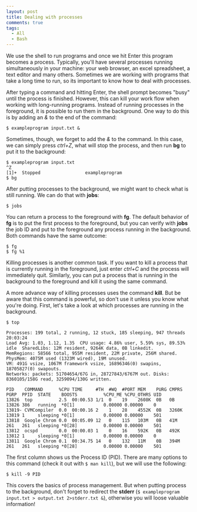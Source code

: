 ```yaml
---
layout: post
title: Dealing with processes
comments: true
tags:
  - All
  - Bash
---
```


We use the shell to run programs and once we hit Enter this program becomes a process. Typically, you'll have several processes running simultaneously in your machine: your web browser, an excel spreadsheet, a text editor and many others. Sometimes we are working with programs that take a long time to run, so its important to know how to deal with processes.

After typing a command and hitting Enter, the shell prompt becomes "busy" until the process is finished. However, this can kill your work flow when working with long-running programs. Instead of running processes in the foreground, it is possible to run them in the background. One way to do this is by adding an _&_ to the end of the command:

```
$ exampleprogram input.txt &
```

Sometimes, though, we forget to add the _&_ to the command. In this case, we can simply press *ctrl+Z*, what will stop the process, and then run **bg** to put it to the background:

```
$ exampleprogram input.txt
^Z
[1]+  Stopped                 exampleprogram
$ bg
```

After putting processes to the background, we might want to check what is still running. We can do that with **jobs**:

```
$ jobs
```

You can return a process to the foreground with **fg**. The default behavior of **fg** is to put the first process to the foreground, but you can verify with **jobs** the job ID and put to the foreground any process running in the background. Both commands have the same outcome:

```
$ fg
$ fg %1
```

Killing processes is another common task. If you want to kill a process that is currently running in the foreground, just enter *ctrl+C* and the process will immediately quit. Similarly, you can put a process that is running in the background to the foreground and kill it using the same command.


A more advance way of killing processes uses the command **kill**. But be aware that this command is powerful, so don't use it unless you know what you're doing. First, let's take a look at which processes are running in the background.

```
$ top
```

```
Processes: 199 total, 2 running, 12 stuck, 185 sleeping, 947 threads                                                     20:03:24
Load Avg: 1.03, 1.12, 1.35  CPU usage: 4.86% user, 5.59% sys, 89.53% idle  SharedLibs: 12M resident, 9264K data, 0B linkedit.
MemRegions: 58566 total, 955M resident, 22M private, 256M shared. PhysMem: 4075M used (1323M wired), 19M unused.
VM: 491G vsize, 1067M framework vsize, 16896346(0) swapins, 18705827(0) swapouts.
Networks: packets: 51704654/67G in, 28727843/6767M out. Disks: 8360105/158G read, 3259094/130G written.

PID    COMMAND      %CPU TIME     #TH  #WQ  #PORT MEM    PURG CMPRS  PGRP  PPID  STATE    BOOSTS          %CPU_ME %CPU_OTHRS UID
13826  top          2.5  00:00.53 1/1  0    19    2608K  0B   0B     13826 386   running  *0[1]           0.00000 0.00000    0
13819- CVMCompiler  0.0  00:00.16 2    1    28    4552K  0B   3260K  13819 1     sleeping *0[1]           0.00000 0.00000    501
13818  Google Chrom 0.0  00:05.09 12   0    115   103M   0B   41M    261   261   sleeping *0[28]          0.00000 0.00000    501
13812  ocspd        0.0  00:00.03 1    0    16    592K   0B   492K   13812 1     sleeping *0[1]           0.00000 0.00000    0
13811  Google Chrom 0.1  00:34.75 14   0    132   11M    0B   394M   261   261   sleeping *0[28]          0.00000 0.00000    501
```

The first column shows us the Process ID (PID). There are many options to this command (check it out with `$ man kill`), but we will use the following:

```
$ kill -9 PID
```

This covers the basics of process management. But when putting process to the background, don't forget to redirect the **stderr** (`$ exampleprogram input.txt > output.txt 2>stderr.txt &`), otherwise you will loose valuable information!
